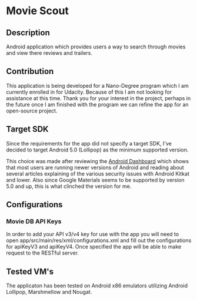 # Movie Scout
##  Description
Android application which provides users a way to search through movies and view there reviews and trailers.

##  Contribution
This application is being developed for a Nano-Degree program which I am currently enrolled in for Udacity.  Because of this I am not looking for assistance at this time.  Thank you for your interest in the project, perhaps in the future once I am finished with the program we can refine the app for an open-source project.

##  Target SDK
Since the requirements for the app did not specify a target SDK, I've decided to target Android 5.0 (Lollipop) as the minimum supported version.

This choice was made after reviewing the [Android Dashboard](https://developer.android.com/about/dashboards/index.html) which shows that most users are running newer versions of Android and reading about several articles explaining of the various security issues with Android Kitkat and lower.  Also since Google Materials seems to be supported by version 5.0 and up, this is what clinched the version for me.

##  Configurations
###  Movie DB API Keys
In order to add your API v3/v4 key for use with the app you will need to open app/src/main/res/xml/configurations.xml and fill out the configurations for apiKeyV3 and apiKeyV4.  Once specified the app will be able to make request to the RESTful server.

##  Tested VM's
The applicaton has been tested on Android x86 emulators utilizing Android Lollipop, Marshmellow and Nougat.
